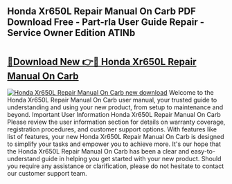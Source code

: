 ## Honda Xr650L Repair Manual On Carb PDF Download Free - Part-rla User Guide Repair - Service Owner Edition ATINb

# <h2><a href="http://bc81613.oget.top/?id=Honda+Xr650L+Repair+Manual+On+Carb">🔗Download New 👉🔴 Honda Xr650L Repair Manual On Carb</a></h2>

[![Honda Xr650L Repair Manual On Carb new download](https://i.imgur.com/5g1atiW.png)](http://bc81613.oget.top/?id=Honda+Xr650L+Repair+Manual+On+Carb)
Welcome to the Honda Xr650L Repair Manual On Carb user manual, your trusted guide to understanding and using your new product, from setup to maintenance and beyond. Important User Information Honda Xr650L Repair Manual On Carb Please review the user information section for details on warranty coverage, registration procedures, and customer support options. With features like list of features, your new Honda Xr650L Repair Manual On Carb is designed to simplify your tasks and empower you to achieve more. It's our hope that the Honda Xr650L Repair Manual On Carb has been a clear and easy-to-understand guide in helping you get started with your new product. Should you require any assistance or clarification, please do not hesitate to contact our customer support team.
